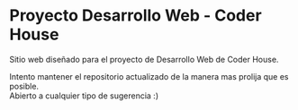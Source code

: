 ﻿
# Proyecto Desarrollo Web - Coder House

Sitio web diseñado para el proyecto de Desarrollo Web de Coder House.

Intento mantener el repositorio actualizado de la manera mas prolija que es posible. <br>
Abierto a cualquier tipo de sugerencia :)
